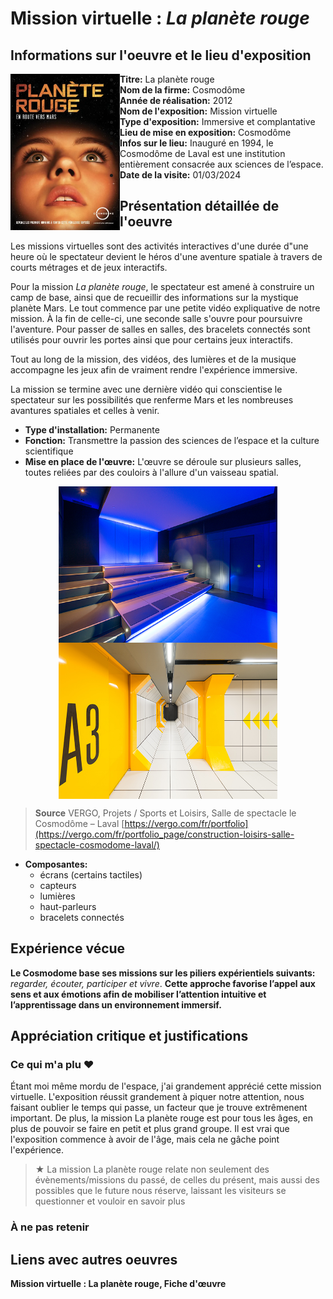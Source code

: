 # Mission virtuelle : *La planète rouge*
## Informations sur l'oeuvre et le lieu d'exposition

<img align="left" width="175" height="250" src="media/affiche.png">

- **Titre:** La planète rouge
- **Nom de la firme:** Cosmodôme
- **Année de réalisation:** 2012
- **Nom de l'exposition:** Mission virtuelle
- **Type d'exposition:** Immersive et complantative 
- **Lieu de mise en exposition:** Cosmodôme
- **Infos sur le lieu:** Inauguré en 1994, le Cosmodôme de Laval est une institution entièrement consacrée aux sciences de l’espace.
- **Date de la visite:** 01/03/2024

## Présentation détaillée de l'oeuvre

Les missions virtuelles sont des activités interactives d'une durée d"une heure où le spectateur devient le héros d'une aventure spatiale à travers de courts métrages et de jeux interactifs.

Pour la mission *La planète rouge*, le spectateur est amené à construire un camp de base, ainsi que de recueillir des informations sur la mystique planète Mars. Le tout commence par une petite vidéo expliquative de notre mission. À la fin de celle-ci, une seconde salle s'ouvre pour poursuivre l'aventure. Pour passer de salles en salles, des bracelets connectés sont utilisés pour ouvrir les portes ainsi que pour certains jeux interactifs.

Tout au long de la mission, des vidéos, des lumières et de la musique accompagne les jeux afin de vraiment rendre l'expérience immersive.

La mission se termine avec une dernière vidéo qui conscientise le spectateur sur les possibilités que renferme Mars et les nombreuses avantures spatiales et celles à venir.

- **Type d'installation:** Permanente
- **Fonction:** Transmettre la passion des sciences de l’espace et la culture scientifique
- **Mise en place de l'œuvre:** L'œuvre se déroule sur plusieurs salles, toutes reliées par des couloirs à l'allure d'un vaisseau spatial.

 <div align="center">
 <img align="top" width="350" height="250" src="media/salle.jpeg">
 <img align="top" width="350" height="250" src="media/couloir.jpeg">
 </div>

> **Source** VERGO, Projets / Sports et Loisirs, Salle de spectacle le Cosmodôme – Laval [https://vergo.com/fr/portfolio](https://vergo.com/fr/portfolio_page/construction-loisirs-salle-spectacle-cosmodome-laval/)

- **Composantes:**
  - écrans (certains tactiles)
  - capteurs
  - lumières
  - haut-parleurs
  - bracelets connectés



## Expérience vécue

**Le Cosmodome base ses missions sur les piliers expérientiels suivants:**
*regarder, écouter, participer et vivre*. 
**Cette approche favorise l’appel aux sens et aux émotions afin de mobiliser l’attention intuitive et l’apprentissage dans un environnement immersif.**

## Appréciation critique et justifications
### Ce qui m'a plu ♥

Étant moi même mordu de l'espace, j'ai grandement apprécié cette mission virtuelle. L'exposition réussit grandement à piquer notre attention, nous faisant oublier le temps qui passe, un facteur que je trouve extrêmenent important. De plus, la mission La planète rouge est pour tous les âges, en plus de pouvoir se faire en petit et plus grand groupe. Il est vrai que l'exposition commence à avoir de l'âge, mais cela ne gâche point l'expérience.

> ★ La mission La planète rouge relate non seulement des évènements/missions du passé, de celles du présent, mais aussi des possibles que le future nous réserve, laissant les visiteurs se questionner et vouloir en savoir plus

### À ne pas retenir

## Liens avec autres oeuvres

**Mission virtuelle : La planète rouge, Fiche d'œuvre**
